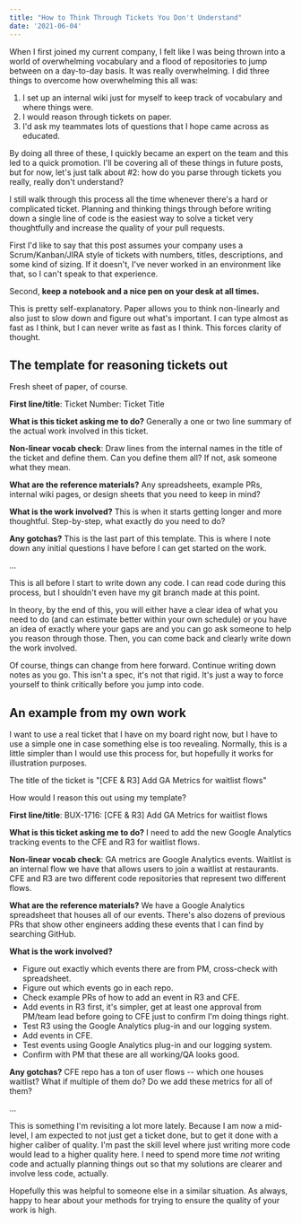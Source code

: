 ```yaml
---
title: "How to Think Through Tickets You Don't Understand"
date: '2021-06-04'
---
```


When I first joined my current company, I felt like I was being thrown into a world of overwhelming vocabulary and a flood of repositories to jump between on a day-to-day basis. It was really overwhelming. I did three things to overcome how overwhelming this all was:

1) I set up an internal wiki just for myself to keep track of vocabulary and where things were.
2) I would reason through tickets on paper.
3) I'd ask my teammates lots of questions that I hope came across as educated.

By doing all three of these, I quickly became an expert on the team and this led to a quick promotion. I'll be covering all of these things in future posts, but for now, let's just talk about #2: how do you parse through tickets you really, really don't understand?

I still walk through this process all the time whenever there's a hard or complicated ticket. Planning and thinking things through before writing down a single line of code is the easiest way to solve a ticket very thoughtfully and increase the quality of your pull requests.

First I'd like to say that this post assumes your company uses a Scrum/Kanban/JIRA style of tickets with numbers, titles, descriptions, and some kind of sizing. If it doesn't, I've never worked in an environment like that, so I can't speak to that experience.

Second, **keep a notebook and a nice pen on your desk at all times.**

This is pretty self-explanatory. Paper allows you to think non-linearly and also just to slow down and figure out what's important. I can type almost as fast as I think, but I can never write as fast as I think. This forces clarity of thought.

## The template for reasoning tickets out

Fresh sheet of paper, of course.

**First line/title**: Ticket Number: Ticket Title

**What is this ticket asking me to do?** Generally a one or two line summary of the actual work involved in this ticket.

**Non-linear vocab check**: Draw lines from the internal names in the title of the ticket and define them. Can you define them all? If not, ask someone what they mean.

**What are the reference materials?** Any spreadsheets, example PRs, internal wiki pages, or design sheets that you need to keep in mind?

**What is the work involved?** This is when it starts getting longer and more thoughtful. Step-by-step, what exactly do you need to do?

**Any gotchas?** This is the last part of this template. This is where I note down any initial questions I have before I can get started on the work.

...

This is all before I start to write down any code. I can read code during this process, but I shouldn't even have my git branch made at this point. 

In theory, by the end of this, you will either have a clear idea of what you need to do (and can estimate better within your own schedule) or you have an idea of exactly where your gaps are and you can go ask someone to help you reason through those. Then, you can come back and clearly write down the work involved.

Of course, things can change from here forward. Continue writing down notes as you go. This isn't a spec, it's not that rigid. It's just a way to force yourself to think critically before you jump into code.

## An example from my own work

I want to use a real ticket that I have on my board right now, but I have to use a simple one in case something else is too revealing. Normally, this is a little simpler than I would use this process for, but hopefully it works for illustration purposes.

The title of the ticket is "[CFE & R3] Add GA Metrics for waitlist flows"

How would I reason this out using my template?

**First line/title**: BUX-1716: [CFE & R3] Add GA Metrics for waitlist flows

**What is this ticket asking me to do?** I need to add the new Google Analytics tracking events to the CFE and R3 for waitlist flows.

**Non-linear vocab check**: GA metrics are Google Analytics events. Waitlist is an internal flow we have that allows users to join a waitlist at restaurants. CFE and R3 are two different code repositories that represent two different flows.

**What are the reference materials?** We have a Google Analytics spreadsheet that houses all of our events. There's also dozens of previous PRs that show other engineers adding these events that I can find by searching GitHub.

**What is the work involved?** 

* Figure out exactly which events there are from PM, cross-check with spreadsheet.
* Figure out which events go in each repo.
* Check example PRs of how to add an event in R3 and CFE.
* Add events in R3 first, it's simpler, get at least one approval from PM/team lead before going to CFE just to confirm I'm doing things right.
* Test R3 using the Google Analytics plug-in and our logging system.
* Add events in CFE.
* Test events using Google Analytics plug-in and our logging system.
* Confirm with PM that these are all working/QA looks good. 

**Any gotchas?** CFE repo has a ton of user flows -- which one houses waitlist? What if multiple of them do? Do we add these metrics for all of them?

...

This is something I'm revisiting a lot more lately. Because I am now a mid-level, I am expected to not just get a ticket done, but to get it done with a higher caliber of quality. I'm past the skill level where just writing more code would lead to a higher quality here. I need to spend more time _not_ writing code and actually planning things out so that my solutions are clearer and involve less code, actually.

Hopefully this was helpful to someone else in a similar situation. As always, happy to hear about your methods for trying to ensure the quality of your work is high.